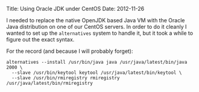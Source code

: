 Title: Using Oracle JDK under CentOS
Date: 2012-11-26

I needed to replace the native OpenJDK based Java VM with the Oracle
Java distribution on one of our CentOS servers.  In order to do it
cleanly I wanted to set up the `alternatives` system to handle it, but
it took a while to figure out the exact syntax.

For the record (and because I will probably forget):

    alternatives --install /usr/bin/java java /usr/java/latest/bin/java 2000 \
      --slave /usr/bin/keytool keytool /usr/java/latest/bin/keytool \
      --slave /usr/bin/rmiregistry rmiregistry /usr/java/latest/bin/rmiregistry

